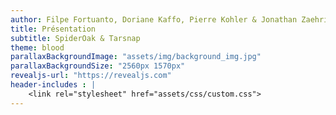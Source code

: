 ```yaml
---
author: Filpe Fortuanto, Doriane Kaffo, Pierre Kohler & Jonathan Zaehringer
title: Présentation
subtitle: SpiderOak & Tarsnap
theme: blood
parallaxBackgroundImage: "assets/img/background_img.jpg"
parallaxBackgroundSize: "2560px 1570px"
revealjs-url: "https://revealjs.com"
header-includes : |
    <link rel="stylesheet" href="assets/css/custom.css">
---
```

